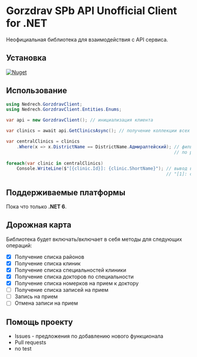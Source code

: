 ﻿# Gorzdrav SPb API Unofficial Client for .NET
Неофициальная библиотека для взаимодействия с API сервиса.
## Установка
[![Nuget](https://img.shields.io/nuget/v/Nedrech.GorzdravClient?style=for-the-badge)](https://www.nuget.org/packages/Nedrech.GorzdravClient/)
## Использование
```c#
using Nedrech.GorzdravClient;
using Nedrech.GorzdravClient.Entities.Enums;

var api = new GorzdravClient(); // инициализация клиента

var clinics = await api.GetClinicsAsync(); // получение коллекции всех клиник 

var centralClinics = clinics
    .Where(x => x.DistrictName == DistrictName.Адмиралтейский); // фильтрация
                                                                // по району
    
foreach(var clinic in centralClinics)
    Console.WriteLine($"[{clinic.Id}]: {clinic.ShortName}"); // вывод в виде:
                                                             // "[1]: clinic short name"
```

## Поддерживаемые платформы

Пока что только <b>.NET 6</b>.

## Дорожная карта

Библиотека будет включать/включает в себя методы для следующих операций:

- [x] Получение списка районов
- [x] Получение списка клиник
- [x] Получение списка специальностей клиники
- [x] Получение списка докторов по специальности
- [x] Получение списка номерков на прием к доктору
- [ ] Получение списка записей на прием
- [ ] Запись на прием
- [ ] Отмена записи на прием
## Помощь проекту
- Issues - предложения по добавлению нового функционала
- Pull requests
- no test